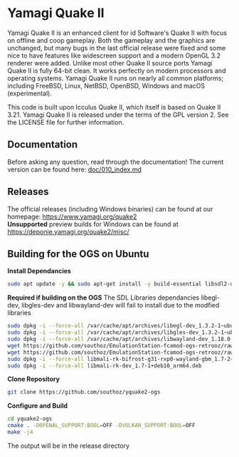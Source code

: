 # Yamagi Quake II

Yamagi Quake II is an enhanced client for id Software's Quake
II with focus on offline and coop gameplay. Both the gameplay and the graphics
are unchanged, but many bugs in the last official release were fixed and some
nice to have features like widescreen support and a modern OpenGL 3.2 renderer
were added. Unlike most other Quake II source ports Yamagi Quake II is fully 64-bit
clean. It works perfectly on modern processors and operating systems. Yamagi
Quake II runs on nearly all common platforms; including FreeBSD, Linux, NetBSD,
OpenBSD, Windows and macOS (experimental).

This code is built upon Icculus Quake II, which itself is based on Quake II
3.21. Yamagi Quake II is released under the terms of the GPL version 2. See the
LICENSE file for further information.

## Documentation

Before asking any question, read through the documentation! The current
version can be found here: [doc/010_index.md](doc/010_index.md)

## Releases

The official releases (including Windows binaries) can be found at our
homepage: https://www.yamagi.org/quake2  
**Unsupported** preview builds for Windows can be found at
https://deponie.yamagi.org/quake2/misc/

## Building for the OGS on Ubuntu

**Install Dependancies**
```bash
sudo apt update -y && sudo apt-get install -y build-essential libsdl2-dev
```

**Required if building on the OGS**
The SDL Libraries dependancies libegl-dev, libgles-dev and libwayland-dev will fail to install due to the modfied libraries

```bash
sudo dpkg -i --force-all /var/cache/apt/archives/libegl-dev_1.3.2-1~ubuntu0.20.04.1_arm64.deb
sudo dpkg -i --force-all /var/cache/apt/archives/libgles-dev_1.3.2-1~ubuntu0.20.04.1_arm64.deb
sudo dpkg -i --force-all /var/cache/apt/archives/libwayland-dev_1.18.0-1_arm64.deb
wget https://github.com/southoz/EmulationStation-fcamod-ogs-retrooz/raw/master/libmali-rk-bifrost-g31-rxp0-wayland-gbm_1.7-2%2Bdeb10_arm64.deb
wget https://github.com/southoz/EmulationStation-fcamod-ogs-retrooz/raw/master/libmali-rk-dev_1.7-1%2Bdeb10_arm64.deb
sudo dpkg -i --force-all libmali-rk-bifrost-g31-rxp0-wayland-gbm_1.7-2+deb10_arm64.deb
sudo dpkg -i --force-all libmali-rk-dev_1.7-1+deb10_arm64.deb
```

**Clone Repository**

```bash
git clone https://github.com/southoz/yquake2-ogs
```

**Configure and Build**

```bash
cd yquake2-ogs
cmake . -DOPENAL_SUPPORT:BOOL=OFF -DVULKAN_SUPPORT:BOOL=OFF
make -j4
```
The output will be in the release directory


